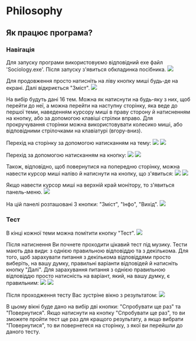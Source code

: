# Philosophy
## Як працює програма?
### Навігація
Для запуску програми використовуємо відповідний exe файл 'Sociology.exe'.
Після запуску з'явиться обкладинка посібника.
![](Screens/First%20Screen.png)

Для продовження просто натисніть на ліву кнопку миші будь-де на екрані. Далі відкриється "Зміст".
![](Screens/Content.png)

На вибір будуть дані 16 тем. Можна як натиснути на будь-яку з них, щоб перейти до неї, а можна перейти на наступну сторінку, яка веде до першої теми, наведенням курсору миші в праву сторону й натисненням на кнопку, або за допомогою клавіші стрілки вправо. Для прокручування сторінки можна використовувати колесико миші, або відповідними стрілочками на клавіатурі (вгору-вниз).

Перехід на сторінку за допомогою натисканням на тему:
![](Screens/Select%20Theme.png)
![](Screens/Selected%20Theme.png)

Перехід за допомогою натисканням на кнопку:
![](Screens/Switch%20Screen.png)
![](Screens/Switched%20Screen.png)

Також, відповідно, щоб повернутися на попередню сторінку, можна навести курсор миші наліво й натиснути на кнопку, що з'явиться:
![](Screens/Back.png)
![](Screens/Switched%20Back.png)

Якщо навести курсор миші на верхній край монітору, то з'явиться панель-меню.
![](Screens/PanelEntrance.png)

На цій панелі розташовані 3 кнопки: "Зміст", "Інфо", "Вихід".
![](Screens/Panel.png)

### Тест
В кінці кожної теми можна помітити кнопку "Тест".
![](Screens/TestButton.png)

Після натиснення Ви почнете проходити цікавий тест під музику. Тести мають два види: з однією правильною відповіддю та з декількома. Для того, щоб зарахувати питання з декількома відповіддями просто виберіть, на вашу думку, правильні варіанти відповідей й натисніть кнопку "Далі". Для зарахування питання з однією правильною відповіддю просто натисність на варіант, який, на вашу думку, є правильним:
![](Screens/TestAFewAnswers.png)
![](Screens/TestAnswer.png)

Після проходження тесту Вас зустріне вікно з результатом:
![](Screens/Result.png)

В цьому вікні буде дано на вибір дві кнопки: "Спробувати ще раз" та "Повернутися". Якщо натиснути на кнопку "Спробувати ще раз", то ви зможете пройти тест ще раз для кращого результату, а якщо вибрати "Повернутися", то ви повернетеся на сторінку, з якої ви перейшли до даного тесту.
